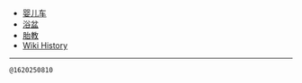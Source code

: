 - [婴儿车](/0003_婴儿车)
- [浴盆](/0004_浴盆)
- [胎教](/0002_胎教)
- [Wiki History](/hist)

---
<kbd><sub>@1620250810</sub></kbd>
